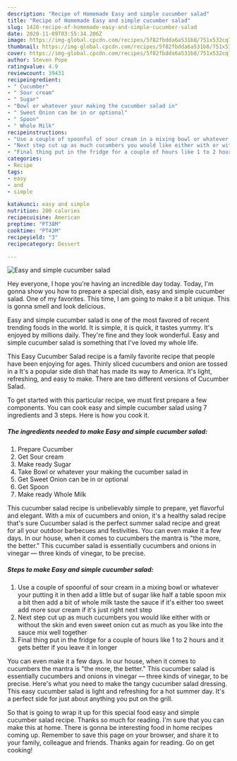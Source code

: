 ```yaml
---
description: "Recipe of Homemade Easy and simple cucumber salad"
title: "Recipe of Homemade Easy and simple cucumber salad"
slug: 1420-recipe-of-homemade-easy-and-simple-cucumber-salad
date: 2020-11-09T03:55:34.206Z
image: https://img-global.cpcdn.com/recipes/5f82fbdda6a531b8/751x532cq70/easy-and-simple-cucumber-salad-recipe-main-photo.jpg
thumbnail: https://img-global.cpcdn.com/recipes/5f82fbdda6a531b8/751x532cq70/easy-and-simple-cucumber-salad-recipe-main-photo.jpg
cover: https://img-global.cpcdn.com/recipes/5f82fbdda6a531b8/751x532cq70/easy-and-simple-cucumber-salad-recipe-main-photo.jpg
author: Steven Pope
ratingvalue: 4.9
reviewcount: 39431
recipeingredient:
- " Cucumber"
- " Sour cream"
- " Sugar"
- "Bowl or whatever your making the cucumber salad in"
- " Sweet Onion can be in or optional"
- " Spoon"
- " Whole Milk"
recipeinstructions:
- "Use a couple of spoonful of sour cream in a mixing bowl or whatever your putting it in then add a little but of sugar like half a table spoon mix a bit then add a bit of whole milk taste the sauce if it&#39;s either too sweet add more sour cream if it&#39;s just right next step"
- "Next step cut up as much cucumbers you would like either with or without the skin and even sweet onion cut as much as you like into the sauce mix well together"
- "Final thing put in the fridge for a couple of hours like 1 to 2 hours and it gets better if you leave it in longer"
categories:
- Recipe
tags:
- easy
- and
- simple

katakunci: easy and simple 
nutrition: 200 calories
recipecuisine: American
preptime: "PT38M"
cooktime: "PT43M"
recipeyield: "3"
recipecategory: Dessert

---
```



![Easy and simple cucumber salad](https://img-global.cpcdn.com/recipes/5f82fbdda6a531b8/751x532cq70/easy-and-simple-cucumber-salad-recipe-main-photo.jpg)

Hey everyone, I hope you're having an incredible day today. Today, I'm gonna show you how to prepare a special dish, easy and simple cucumber salad. One of my favorites. This time, I am going to make it a bit unique. This is gonna smell and look delicious.

Easy and simple cucumber salad is one of the most favored of recent trending foods in the world. It is simple, it is quick, it tastes yummy. It's enjoyed by millions daily. They're fine and they look wonderful. Easy and simple cucumber salad is something that I've loved my whole life.

This Easy Cucumber Salad recipe is a family favorite recipe that people have been enjoying for ages. Thinly sliced cucumbers and onion are tossed in a It&#39;s a popular side dish that has made its way to America. It&#39;s light, refreshing, and easy to make. There are two different versions of Cucumber Salad.


To get started with this particular recipe, we must first prepare a few components. You can cook easy and simple cucumber salad using 7 ingredients and 3 steps. Here is how you cook it.

<!--inarticleads1-->

##### The ingredients needed to make Easy and simple cucumber salad:

1. Prepare  Cucumber
1. Get  Sour cream
1. Make ready  Sugar
1. Take Bowl or whatever your making the cucumber salad in
1. Get  Sweet Onion can be in or optional
1. Get  Spoon
1. Make ready  Whole Milk


This cucumber salad recipe is unbelievably simple to prepare, yet flavorful and elegant. With a mix of cucumbers and onion, it&#39;s a healthy salad recipe that&#39;s sure Cucumber salad is the perfect summer salad recipe and great for all your outdoor barbecues and festivities. You can even make it a few days. In our house, when it comes to cucumbers the mantra is &#34;the more, the better.&#34; This cucumber salad is essentially cucumbers and onions in vinegar — three kinds of vinegar, to be precise. 

<!--inarticleads2-->

##### Steps to make Easy and simple cucumber salad:

1. Use a couple of spoonful of sour cream in a mixing bowl or whatever your putting it in then add a little but of sugar like half a table spoon mix a bit then add a bit of whole milk taste the sauce if it&#39;s either too sweet add more sour cream if it&#39;s just right next step
1. Next step cut up as much cucumbers you would like either with or without the skin and even sweet onion cut as much as you like into the sauce mix well together
1. Final thing put in the fridge for a couple of hours like 1 to 2 hours and it gets better if you leave it in longer


You can even make it a few days. In our house, when it comes to cucumbers the mantra is &#34;the more, the better.&#34; This cucumber salad is essentially cucumbers and onions in vinegar — three kinds of vinegar, to be precise. Here&#39;s what you need to make the tangy cucumber salad dressing. This easy cucumber salad is light and refreshing for a hot summer day. It&#39;s a perfect side for just about anything you put on the grill. 

So that is going to wrap it up for this special food easy and simple cucumber salad recipe. Thanks so much for reading. I'm sure that you can make this at home. There is gonna be interesting food in home recipes coming up. Remember to save this page on your browser, and share it to your family, colleague and friends. Thanks again for reading. Go on get cooking!
